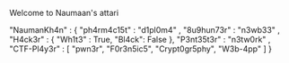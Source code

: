 Welcome to Naumaan's attari

"NaumanKh4n" : { "ph4rm4c15t" : "d1pl0m4" ,
                  "8u9hun73r" : "n3wb33"  ,
                  "H4ck3r" : { "Wh1t3" : True,
                               "Bl4ck": False },
                  "P3nt35t3r" : "n3tw0rk" ,
                  "CTF-Pl4y3r" : [ "pwn3r",
                                   "F0r3n5ic5",
                                   "Crypt0gr5phy",
"W3b-4pp"
                                  ]
                 }

      
